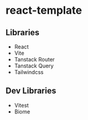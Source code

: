 # react-template

## Libraries

- React
- Vite
- Tanstack Router
- Tanstack Query
- Tailwindcss

## Dev Libraries

- Vitest
- Biome
